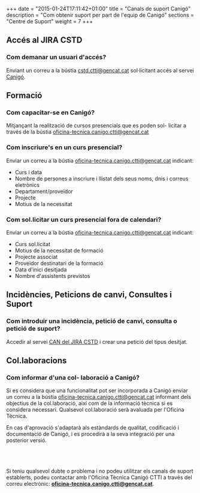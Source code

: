+++
date        = "2015-01-24T17:11:42+01:00"
title       = "Canals de suport Canigó"
description = "Com obtenir suport per part de l'equip de Canigó"
sections    = "Centre de Suport"
weight		= 7
+++

## Accés al JIRA CSTD

### Com demanar un usuari d'accés?
Enviant un correu a la bústia <cstd.ctti@gencat.cat> sol·licitant accés al servei [Canigó](https://cstd.ctti.gencat.cat/jiracstd/projects/CAN).

## Formació
### Com capacitar-se en Canigó?
Mitjançant la realització de cursos presencials que es poden sol- licitar a través de la bústia <oficina-tecnica.canigo.ctti@gencat.cat>

### Com inscriure's en un curs presencial?
Enviar un correu a la bústia <oficina-tecnica.canigo.ctti@gencat.cat> indicant:

- Curs i data
- Nombre de persones a inscriure i llistat dels seus noms, dnis i correus eletrònics
- Departament/proveïdor
- Projecte
- Motius de la necessitat

### Com sol.licitar un curs presencial fora de calendari?
Enviar un correu a la bústia <oficina-tecnica.canigo.ctti@gencat.cat> indicant:

- Curs sol.licitat
- Motius de la necessitat de formació
- Projecte associat
- Proveïdor destinatari de la formació
- Data d'inici desitjada
- Nombre d'assistents previstos

## Incidències, Peticions de canvi, Consultes i Suport
### Com introduir una incidència, petició de canvi, consulta o petició de suport?
Accedir al servei [CAN del JIRA CSTD](https://cstd.ctti.gencat.cat/jiracstd/browse/CAN) i crear una petició del tipus desitjat.

## Col.laboracions
### Com informar d'una col- laboració a Canigó?
Si es considera que una funcionalitat pot ser incorporada a Canigó enviar un correu a la bústia <oficina-tecnica.canigo.ctti@gencat.cat> informant dels objectius de la col.laboració, així com de la informació tècnica si es considera necessari. Qualsevol col.laboració serà avaluada per l'Oficina Tècnica.

En cas d'aprovació s'adaptarà als estàndards de qualitat, codificació i documentació de Canigó, i es procedirà a la seva integració per una posterior versió.

<br/><br/><br/>
Si teniu qualsevol dubte o problema i no podeu utilitzar els canals de suport establerts, podeu contactar amb l'Oficina Tècnica Canigó CTTI a través
del correu electrònic: **oficina-tecnica.canigo.ctti@gencat.cat**.
